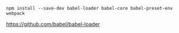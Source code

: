 `npm install --save-dev babel-loader babel-core babel-preset-env webpack`

https://github.com/babel/babel-loader
